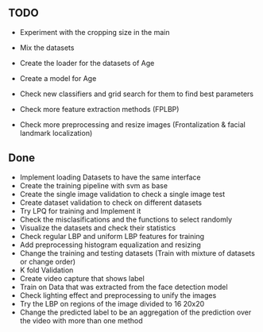 ## TODO
- Experiment with the cropping size in the main

- Mix the datasets

- Create the loader for the datasets of Age

- Create a model for Age

- Check new classifiers and grid search for them to find best parameters

- Check more feature extraction methods (FPLBP)

- Check more preprocessing and resize images (Frontalization & facial landmark localization)

## Done
- Implement loading Datasets to have the same interface
- Create the training pipeline with svm as base
- Create the single image validation to check a single image test
- Create dataset validation to check on different datasets
- Try LPQ for training and Implement it
- Check the misclasifications and the functions to select randomly
- Visualize the datasets and check their statistics
- Check regular LBP and uniform LBP features for training
- Add preprocessing histogram equalization and resizing
- Change the training and testing datasets (Train with mixture of datasets or change order)
- K fold Validation
- Create video capture that shows label
- Train on Data that was extracted from the face detection model
- Check lighting effect and preprocessing to unify the images
- Try the LBP on regions of the image divided to 16 20x20
- Change the predicted label to be an aggregation of the prediction over the video with more than one method